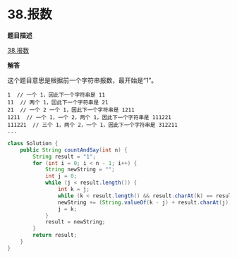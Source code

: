 # 38.报数

**题目描述**

[38.报数](https://leetcode-cn.com/problems/count-and-say/)

**解答**

这个题目意思是根据前一个字符串报数，最开始是“1”。

```
1  // 一个 1，因此下一个字符串是 11
11  // 两个 1，因此下一个字符串是 21
21  // 一个 2 一个 1，因此下一个字符串是 1211
1211  // 一个 1，一个 2，两个 1，因此下一个字符串是 111221
111221  // 三个 1，两个 2，一个 1，因此下一个字符串是 312211
...
```

```java
class Solution {
    public String countAndSay(int n) {
        String result = "1";
        for (int i = 0; i < n - 1; i++) {
            String newString = "";
            int j = 0;
            while (j < result.length()) {
                int k = j;
                while (k < result.length() && result.charAt(k) == result.charAt(j)) k++;
                newString += (String.valueOf(k - j) + result.charAt(j));
                j = k;
            }
            result = newString;
        }
        return result;
    }
}
```
